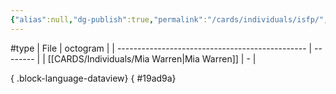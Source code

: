 ```yaml
---
{"alias":null,"dg-publish":true,"permalink":"/cards/individuals/isfp/","dgPassFrontmatter":true,"created":"2023-04-28T19:43:54.478+02:00","updated":"2023-05-02T11:09:34.046+02:00"}
---
```


#type
| File                                            | octogram |
| ----------------------------------------------- | -------- |
| [[CARDS/Individuals/Mia Warren\|Mia Warren]] | \-       |

{ .block-language-dataview}
{ #19ad9a}


